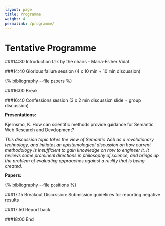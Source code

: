 ```yaml
---
layout: page
title: Programme
weight: 4
permalink: /programme/
---
```

Tentative Programme
==================

###14:30   Introduction talk by the chairs - Maria-Esther Vidal

###14:40   Glorious failure session (4 x 10 min + 10 min discussion)

{% bibliography --file papers %}

###16:00   Break

###16:40   Confessions session (3 x 2 min discussion slide + group discussion)

**Presentations:**

Kjernsmo, K. How can scientific methods provide guidance for Semantic Web Research and Development?

*This discussion topic takes the view of Semantic Web as a revolutionary technology, and initiates an epistemological discussion on how current methodology is insufficient to gain knowledge on how to engineer it. It reviews some prominent directions in philosophy of science, and brings up the problem of evaluating approaches against a reality that is being created.*

**Papers:**

{% bibliography --file positions %}


###17:15   Breakout Discussion: Submission guidelines for reporting negative results

###17:50   Report back

###18:00   End
